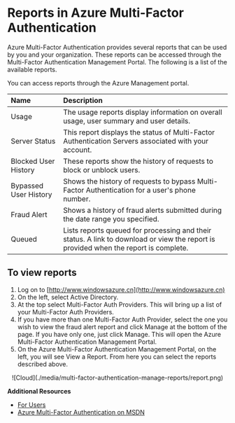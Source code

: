 <properties 
	pageTitle="Azure Multi-Factor Authentication Reports" 
	description="This describes how to use the Azure Multi-Factor Authentication feature - reports." 
	services="multi-factor-authentication" 
	documentationCenter="" 
	authors="billmath" 
	manager="stevenpo" 
	editor="curtand"/>

<tags 
	ms.service="multi-factor-authentication" 
	ms.date="11/19/2015" 
	wacn.date=""/>

# Reports in Azure Multi-Factor Authentication

Azure Multi-Factor Authentication provides several reports that can be used by you and your organization. These reports can be accessed through the Multi-Factor Authentication Management Portal. The following is a list of the available reports.

You can access reports through the Azure Management portal.

Name| Description
:------------- | :------------- | 
Usage | The usage reports display information on overall usage, user summary and user details.
Server Status|This report displays the status of Multi-Factor Authentication Servers associated with your account.
Blocked User History|These reports show the history of requests to block or unblock users.
Bypassed User History|Shows the history of requests to bypass Multi-Factor Authentication for a user's phone number.
Fraud Alert|Shows a history of fraud alerts submitted during the date range you specified.
Queued|Lists reports queued for processing and their status. A link to download or view the report is provided when the report is complete.

## To view reports

1. Log on to [http://www.windowsazure.cn](http://www.windowsazure.cn)
2. On the left, select Active Directory.
3. At the top select Multi-Factor Auth Providers. This will bring up a list of your Multi-Factor Auth Providers.
4. If you have more than one Multi-Factor Auth Provider, select the one you wish to view the fraud alert report and click Manage at the bottom of the page. If you have only one, just click Manage. This will open the Azure Multi-Factor Authentication Management Portal.
5. On the Azure Multi-Factor Authentication Management Portal, on the left, you will see View a Report.  From here you can select the reports described above.


 
<center>![Cloud](./media/multi-factor-authentication-manage-reports/report.png)</center>


**Additional Resources**

* [For Users](/documentation/articles/multi-factor-authentication-end-user)
* [Azure Multi-Factor Authentication on MSDN](https://msdn.microsoft.com/zh-cn/library/azure/dn249471.aspx)
 